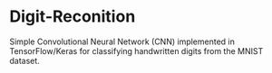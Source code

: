 # Digit-Reconition
Simple Convolutional Neural Network (CNN) implemented in TensorFlow/Keras for classifying handwritten digits from the MNIST dataset.
